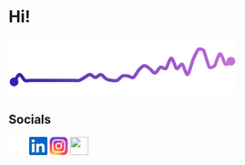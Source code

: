 Hi!
=================================================================================================================================

<img src="https://raw.githubusercontent.com/ericmurr/ericmurr/main/github.svg" />

Socials
------------------------------

<p align="left">
<a href="https://www.github.com/ericmurr" target="_blank" rel="noreferrer"><img src="https://raw.githubusercontent.com/ericmurr/ericmurr/main/github-dark.svg" width="32" height="32" /></a>
<a href="https://www.linkedin.com/in/ericmurr" target="_blank" rel="noreferrer"><img src="https://raw.githubusercontent.com/ericmurr/ericmurr/main/linkedin.svg" width="32" height="32" /></a>
<a href="https://www.instagram.com/eric_murr" target="_blank" rel="noreferrer"><img src="https://raw.githubusercontent.com/ericmurr/ericmurr/main/ig-instagram-icon.svg" width="32" height="32" /></a>
<a href="https://bsky.app/profile/ericmurr.com" target="_blank" rel="noreferrer"><img src="https://raw.githubusercontent.com/ericmurr/ericmurr/main/bluesky-icon.svg" width="32" height="32" /></a>
</p>
